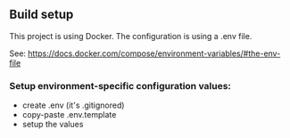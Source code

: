 ## Build setup

This project is using Docker. The configuration is using a .env file.

See: https://docs.docker.com/compose/environment-variables/#the-env-file

### Setup environment-specific configuration values:

* create .env (it's .gitignored)
* copy-paste .env.template
* setup the values
